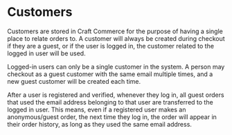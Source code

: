 # Customers

Customers are stored in Craft Commerce for the purpose of having a single place to relate orders to.
A customer will always be created during checkout if they are a guest, or if the user is logged in, the customer related to the logged in user will be used.

Logged-in users can only be a single customer in the system. A person may checkout as a guest customer with the same email multiple times, and a new guest customer will be created each time.

After a user is registered and verified, whenever they log in, all guest orders that used the email address belonging to that user are transferred to the logged in user. This means, even if a registered user makes an anonymous/guest order, the next time they log in, the order will appear in their order history, as long as they used the same email address.

